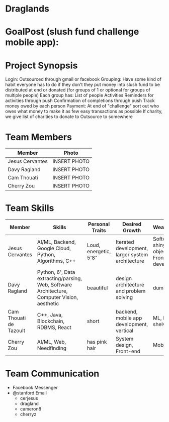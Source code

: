 # Draglands

# GoalPost (slush fund challenge mobile app):  
 
# Project Synopsis
Login: Outsourced through gmail or facebook
Grouping: Have some kind of habit everyone has to do if they don't they put money into slush fund to be distributed at end or donated (for groups of 1 or optional for groups of multiple people)
Each group has:
  List of people
  Activities
  Reminders for activities through push
  Confirmation of completions through push
  Track money owed by each person
Payment:
  At end of "challenge" sort out who owes what money to make it as few easy transactions as possible
  If charity, we give list of charities to donate to
  Outsource to somewhere
  
# Team Members
Member | Photo
--- | ---
Jesus Cervantes | INSERT PHOTO
Davy Ragland | INSERT PHOTO
Cam Thouati | INSERT PHOTO
Cherry Zou | INSERT PHOTO

# Team Skills
Member | Skills | Personal Traits | Desired Growth | Weaknesses
--- | --- | --- | --- | ---
Jesus Cervantes | AI/ML, Backend, Google Cloud, Python, Algorithms, C++ | Loud, energetic, 5'8" | Iterated development, larger system architecture | Software, shiny objects, Front end development 
Davy Ragland | Python, 6', Data extracting/parsing, Web, Software Architecture, Computer Vision, aesthetic | beautiful | design architecture and problem solving | dumb
Cam Thouati de Tazoult | C++, Java, Blockchain, RDBMS, React | short | backend, mobile app development, vertical | ML, high shelves 
Cherry Zou | AI/ML, Web, Needfinding | has pink hair | System design, Front-end | Mobile

# Team Communication
* Facebook Messenger
* @stanford Email
    * cerjesus
    * dragland
    * cameron8
    * cherryz



  

